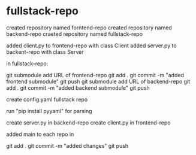 # fullstack-repo

created repository named forntend-repo 
created repository named backend-repo
craeted repository named fullstack-repo 

added client.py to frontend-repo with class Client 
added server.py to backent-repo with class  Server


in fullstack-repo:

git submodule add URL of frontend-repo
git add .
git commit -m "added frontend submodule"
git push
git submodule add URL of backend-repo
git add .
git commit -m "added backend submodule"
git push


create config.yaml fullstack repo

run "pip install pyyaml" for parsing 


create server.py in backend-repo
create client.py in frontend-repo

added main to each repo in 

git add . 
git commit -m "added changes"
git push 




